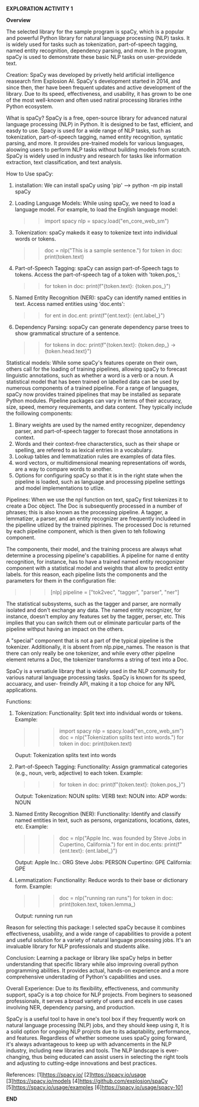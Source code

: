 **EXPLORATION ACTIVITY 1**

**Overview**

The selected library for the sample program is spaCy, which is a popular and powerful Python library for natural language processing (NLP) tasks. It is widely used for tasks such as tokenization, part-of-speech tagging, named entity recognition, dependency parsing, and more. In the program, spaCy is used to demonstrate these basic NLP tasks on user-providede text.

Creation: 
SpaCy was developed by privetly held artificial intelligence reasearch firm Explosion AI. SpaCy's development started in 2014, and since then, ther have been frequent updates and active development of the library. Due to its speed, effectiveness, and usability, it has grown to be one of the most well-known and often used natiral processing libraries inthe Python ecosystem.

What is spaCy?
SpaCy is a free, open-source library for advanced natural language processing (NLP) in Python. It is designed to be fast, efficient, and easdy to use. Spacy is used for a wide range of NLP tasks, such as tokenization, part-of-speech tagging, named entity recognition, syntatic parsing, and more. It provides pre-trained models for various languages, aloowing users to perform NLP tasks without building models from scratch. SpaCy is widely used in industry and research for tasks like information extraction, text classification, and text analysis.

How to Use spaCy:
1) installation:
   We can install spaCy using 'pip'
    --> python -m pip install spaCy

2) Loading Language Models:
   While using spaCy, we need to load a language model. For example, to load the English language model:
    >> import  spacy
       nlp = spacy.load("en_core_web_sm") 

3) Tokenization: 
   spaCy makeds it easy to tokenize text into individual words or tokens.
    >> doc = nlp("This is a sample sentence.")
       for token in doc:
           print(token.text)

4) Part-of-Speech Tagging:
   spaCy can assign part-of-Speech tags to tokens. Access the part-of-speech tag of a token with 'token.pos_':
    >> for token in doc:
           print(f"{token.text}: {token.pos_}")

5) Named Entity Recognition (NER):
   spaCy can identify named entities in text. Access named entities using 'doc.ents':
    >> for ent in doc.ent:
           print(f"{ent.text}: {ent.label_}")

6) Dependency Parsing:
   sopaCy can generate dependency parse trees to show grammatical structure of a sentence.
    >> for tokens in doc:
           print(f"{token.text}: {token.dep_} -> {token.head.text}") 

Statistical models:
While some spaCy's features operate on their own, others call for the loading of training pipelines, allowing spaCy to forecast linguistic annotations, such as whether a word is a verb or a noun. A statistical model that has been trained on labelled data can be used by numerous components of a trained pipeline. For a range of languages, spaCy now provides trained pipelines that may be installed as separate Python modules. Pipeline packages can vary in terms of their accuracy, size, speed, memory requirements, and data content. They typically include the foillowing components: 

1) Binary weights are used by the named entity recognizer, dependency parser, and part-of-speech tagger to forecast those annotations in context.
2) Words and their  context-free characterstics, such as their shape or spelling, are refered to as lexical entries in a vocabulary.
3) Lookup tables and lemmatization rules are examples of data files. 
4) word vectors, or multidimensional meaning representations oif words, are a way to compare words to another.
5) Options for configuring spaCy so that it is in the right state when the pipeline is loaded, such as language and processing pipeline settings and model implementations to utlize.

Pipelines:
When we use the npl function on text, spaCy first tokenizes it to create a Doc object. The Doc is subsequently processed in a number of phrases; this is also known as the processing pipeline. A tagger, a lemmatizer, a parser, and an entity recognizer are frequently includeed in the pipelline utlized by the trained piplrines. The processed Doc is returned by each pipeline component, which is then given to teh following component.

The components, their model, and the training  process are always what determine a processing pipeline's capabilities. A pipeline for name d entity recognition, for instance, has to have a trained named entity recogonizer component with a statistical model and weights that allow to predict entity labels. for this reason, each pipeline lists the components and the parameters for them in the configuration file:
  >>> [nlp]
      pipeline = ["tok2vec", "tagger", "parser", "ner"]

The statistical subsystems, such as the tagger and parser, are normally isolated and don't exchange any data. The named entity recognizer, for instance, doesn't employ any features set by the tagger, perser, etc. This implies that you can switch them out or eliminate particular parts of the pipeline withput having an impact on the others.

A "special" component that is not a part of the typical pipeline is the tokenizer. Additionally, it is absent from nlp.pipe_names. The reason is that there can only really be one tokenizer, and while every other pipeline element returns a Doc, the tokenizer transforms a string of text into a Doc.


SpaCy is a versatiule library that is widely used in the NLP community for various natural language processing tasks. SpaCy is known for its speed, accuaracy, and user- freindly API, making it a top choice for any NPL applications.


Functions:

1) Tokenization:
   Functionality: Split text into individual words or tokens.
   Example:
   >>>import spacy
      nlp = spacy.load("en_core_web_sm")
      doc = nlp("Tokenization splits text into words.")
      for token in doc:
          print(token.text)

    Ouput: 
    Tokenization
    splits
    text
    into
    words

2) Part-of-Speech Tagging:
   Functionality: Assign grammatical categories (e.g., noun, verb, adjective) to each token.
   Example:
   >>>for token in doc:
          print(f"{token.text}: {token.pos_}")

    Output: 
    Tokenization: NOUN
    splits: VERB
    text: NOUN
    into: ADP
    words: NOUN

3) Named Entity Recognition (NER):
   Functionality: Identify and classify named entities in text, such as persons, organizations, locations, dates, etc.
   Example: 
   >>> doc = nlp("Apple Inc. was founded by Steve Jobs in Cupertino, California.")
       for ent in doc.ents:
           print(f"{ent.text}: {ent.label_}")

    Output:
    Apple Inc.: ORG
    Steve Jobs: PERSON
    Cupertino: GPE
    California: GPE

4) Lemmatization: 
   Functionality: Reduce words to their base or dictionary form.
   Example: 
   >>> doc = nlp("running ran runs")
       for token in doc:
            print(token.text, token.lemma_)
    
    Output:
    running run run


Reason for selecting this package:
I selected spaCy because it combines effectiveness, usability, and a wide range of capabilities to provide a potent and useful solution for a variety of natural language processing jobs. It's an invaluable library for NLP professionals and students alike.

Conclusion: 
Learning a package or library like spaCy helps in better understanding that specific library while also improving overall python programming abilities. It provides actual, hands-on experience and a more comprehensive understading of Python's capabilities and uses. 

Overall Experience:
Due to its flexibility, effectiveness, and community support, spaCy is a top choice for NLP projects. From beginers to seasoned professionals, it serves a broad variety of users and excels in use cases involving NER, dependency parsing, and production.

SpaCy is a useful tool to have in one's tool box if they frequently work on natural language processing (NLP) jobs, and they should keep using it, It is a solid option for ongoing NLP projrcts due to its adaptability, performance, and features.
Regardless of whether someone uses spaCy going forward, it's always advantageous to keep up with advancements in the NLP industry, including new libraries and tools. The NLP landscape is ever-changing, thus being educated can assist users in selecting the right tools and adjusting to cutting-edge innovations and best practices.

References:
[1]https://spacy.io/
[2]https://spacy.io/usage
[3]https://spacy.io/models
[4]https://github.com/explosion/spaCy
[5]https://spacy.io/usage/examples
[6]https://spacy.io/usage/spacy-101

**END**